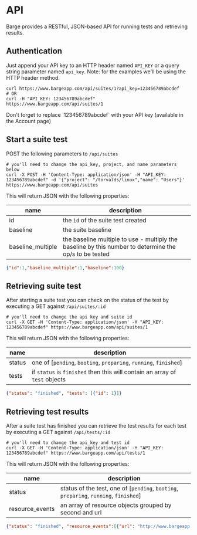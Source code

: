 # API

Barge provides a RESTful, JSON-based API for running tests and retrieving results.

## Authentication

Just append your API key to an HTTP header named `API_KEY` or a query string parameter named `api_key`. Note: for the examples we'll be using the HTTP header method.

```shell
curl https://www.bargeapp.com/api/suites/1?api_key=123456789abcdef
# OR
curl -H "API_KEY: 123456789abcdef" https://www.bargeapp.com/api/suites/1
```
<aside class="notice">
Don't forget to replace `123456789abcdef` with your API key (available in the Account page)
</aside>

## Start a suite test

POST the following parameters to `/api/suites`

```shell
# you'll need to change the api_key, project, and name parameters below
curl -X POST -H 'Content-Type: application/json' -H "API_KEY: 123456789abcdef" -d '{"project": "/torvalds/linux","name": "Users"}' https://www.bargeapp.com/api/suites
```
This will return JSON with the following properties:

name | description
---- | -----------
id | the `id` of the suite test created
baseline | the suite baseline
baseline_multiple | the baseline multiple to use - multiply the baseline by this number to determine the op/s to be tested

```json
{"id":1,"baseline_multiple":1,"baseline":100}
```

## Retrieving suite test

After starting a suite test you can check on the status of the test by executing a GET against `/api/suites/:id`

```shell
# you'll need to change the api key and suite id
curl -X GET -H 'Content-Type: application/json' -H "API_KEY: 123456789abcdef" https://www.bargeapp.com/api/suites/1
```
This will return JSON with the following properties:

name | description
---- | -----------
status | one of [`pending`, `booting`, `preparing`, `running`, `finished`]
tests | if `status` is `finished` then this will contain an array of `test` objects

```json
{"status": "finished", "tests": [{"id": 1}]}
```

## Retrieving test results

After a suite test has finished you can retrieve the test results for each test by executing a GET against `/api/tests/:id`

```shell
# you'll need to change the api_key and test id
curl -X GET -H 'Content-Type: application/json' -H "API_KEY: 123456789abcdef" https://www.bargeapp.com/api/tests/1
```

This will return JSON with the following properties:

name | description
---- | -----------
status | status of the test, one of [`pending`, `booting`, `preparing`, `running`, `finished`]
resource_events | an array of resource objects grouped by second and url

```json
{"status": "finished", "resource_events":[{"url": "http://www.bargeapp.com", "time": "2014-11-10T01:22:28.810", "failures": 0, "successes": 1000}]}
```
